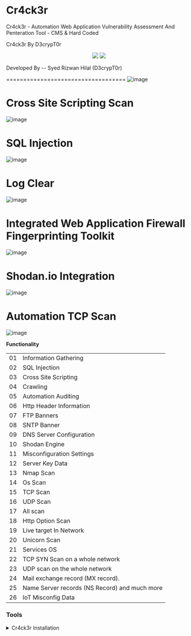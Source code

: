 # Cr4ck3r
Cr4ck3r - Automation Web Application Vulnerability Assessment And Penteration Tool - CMS &amp; Hard Coded

Cr4ck3r By D3crypT0r

<p align="center">
    <img src="https://img.shields.io/badge/D3crypT0r-blue.svg"> 
  </a>
  <a href="https://en.wikipedia.org/wiki/Ruby_(programming_language)">
    <img src="https://img.shields.io/badge/language-ruby-red.svg">
 </a>
</p>

   Developed By -- Syed Rizwan Hilal (D3crypT0r)

===================================
![image](https://user-images.githubusercontent.com/66831571/161799073-4622f2d2-f36b-4e57-acaa-0caae559bc8a.png)

# Cross Site Scripting Scan
![image](https://user-images.githubusercontent.com/66831571/161799288-4c329057-fe67-4d5f-9b0d-376cad316ff5.png)


# SQL Injection
![image](https://user-images.githubusercontent.com/66831571/161799405-88e1872e-778c-4dd9-be3d-15203df46ab1.png)

# Log Clear

![image](https://user-images.githubusercontent.com/66831571/161800003-6c8a134d-91c4-40d9-b3ad-eabf95209698.png)


# Integrated Web Application Firewall Fingerprinting Toolkit

![image](https://user-images.githubusercontent.com/66831571/157284172-cb0f461e-1f1e-43af-8882-c46b3754dab1.png)

# Shodan.io Integration
![image](https://user-images.githubusercontent.com/66831571/161799668-48ddb68e-00ea-4c2d-818d-ae7b8d3746aa.png)


# Automation TCP Scan
![image](https://user-images.githubusercontent.com/66831571/161833993-7006ac6a-fc8d-4f2e-b4cc-6da3a86ded1e.png)

   **Functionality**

|       |                                                           |
| ----- | --------------------------------------------------------- |
| 01    |  Information Gathering                                    |
| 02    |  SQL Injection                                            |
| 03    |  Cross Site Scripting                                     |
| 04    |  Crawling                                                 |
| 05    |  Automation Auditing                                      |
| 06    |  Http Header Information                                  |
| 07    |  FTP Banners                                              |
| 08    |  SNTP Banner                                              |
| 09    |  DNS Server Configuration                                 |
| 10    |  Shodan Engine                                            |
| 11    |  Misconfiguration Settings                                |
| 12    |  Server Key Data                                          |
| 13    |  Nmap Scan                                                |                    
| 14    |  Os Scan                                                  |
| 15    |  TCP Scan                                                 |
| 16    |  UDP Scan                                                 |
| 17    |  All scan                                                 |
| 18    |  Http Option Scan                                         |
| 19    |  Live target In Network                                   |
| 20    |  Unicorn Scan                                             |
| 21    |  Services OS                                              |
| 22    |  TCP SYN Scan on a whole network                          |
| 23    |  UDP scan on the whole network                            |
| 24    |  Mail exchange record (MX record).                        |
| 25    |  Name Server records (NS Record) and much more            |
| 26    |  IoT Misconfig Data                                       |

### Tools
                                           
<details>
<summary>Cr4ck3r Installation</summary>

```
To install Cr4ck3r you should execute the following commands.
```
<details>
<summary>Linux</summary>

> git clone https://github.com//D3crypT0r/Cr4ck3r.git

> cd Cr4ck3r

> ruby setup.rb (Gems installation Manually)

> ruby Cr4ck3r.rb

=======================================================================
<details>
<summary>Android - Termux</summary>


> pkg update -y

> pkg upgrade -y

> pkg install git -y

> pkg install ruby -y && ruby setup.rb

> git clone https://github.com//D3crypT0r/Cr4ck3r.git

> cd Cr4ck3r

> ruby Cr4ck3r.rb

========================================================================
# DISCLAIMER

```
Usage of the Cr4ck3r tool for illigal
 purpose is strongly prohabited.
It is the end user's responsibility 
to obey all applicable local, state, 
federal, & international laws.
Developers assume no liability and 
are not responsible for any misuse or 
damage caused by this program.
```

